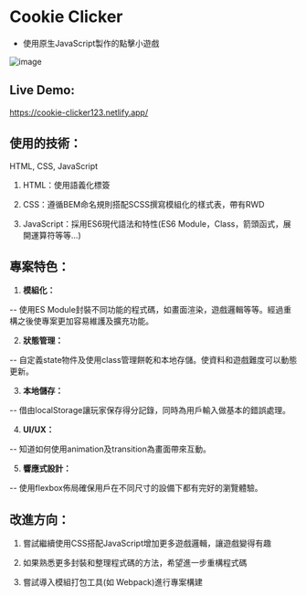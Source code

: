 # Cookie Clicker

* 使用原生JavaScript製作的點擊小遊戲

![image](https://i.imgur.com/uyvO5zP.png)

## Live Demo:

https://cookie-clicker123.netlify.app/

## 使用的技術：

HTML, CSS, JavaScript

1. HTML：使用語義化標簽

2. CSS：遵循BEM命名規則搭配SCSS撰寫模組化的樣式表，帶有RWD

3. JavaScript：採用ES6現代語法和特性(ES6 Module，Class，箭頭函式，展開運算符等等...)

## 專案特色：

1. **模組化：**

-- 使用ES Module封裝不同功能的程式碼，如畫面渲染，遊戲邏輯等等。經過重構之後使專案更加容易維護及擴充功能。

2. **狀態管理：**

-- 自定義state物件及使用class管理餅乾和本地存儲。使資料和遊戲難度可以動態更新。

3. **本地儲存：**

-- 借由localStorage讓玩家保存得分記錄，同時為用戶輸入做基本的錯誤處理。

4. **UI/UX：**

-- 知道如何使用animation及transition為畫面帶來互動。

5. **響應式設計：**

-- 使用flexbox佈局確保用戶在不同尺寸的設備下都有完好的瀏覽體驗。

## 改進方向：

1. 嘗試繼續使用CSS搭配JavaScript增加更多遊戲邏輯，讓遊戲變得有趣

2. 如果熟悉更多封裝和整理程式碼的方法，希望進一步重構程式碼

3. 嘗試導入模組打包工具(如 Webpack)進行專案構建


